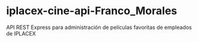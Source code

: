 # iplacex-cine-api-Franco_Morales
 API REST Express para administración de películas favoritas de empleados de IPLACEX

